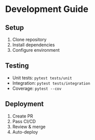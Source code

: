 # Development Guide

## Setup
1. Clone repository
2. Install dependencies
3. Configure environment

## Testing
- Unit tests: `pytest tests/unit`
- Integration: `pytest tests/integration`
- Coverage: `pytest --cov`

## Deployment
1. Create PR
2. Pass CI/CD
3. Review & merge
4. Auto-deploy